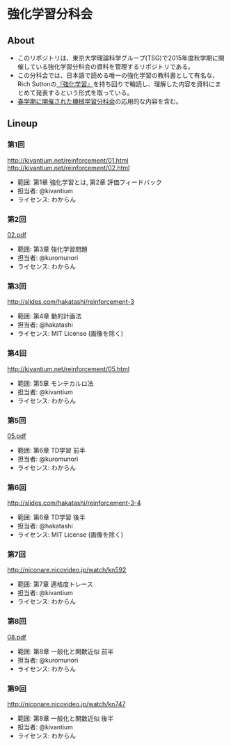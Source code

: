 # 強化学習分科会

## About

* このリポジトリは、東京大学理論科学グループ(TSG)で2015年度秋学期に開催している強化学習分科会の資料を管理するリポジトリである。
* この分科会では、日本語で読める唯一の強化学習の教科書として有名な、Rich Suttonの[『強化学習』](http://www.amazon.co.jp/dp/4627826613)を持ち回りで輪読し、理解した内容を資料にまとめて発表するという形式を取っている。
* [春学期に開催された機械学習分科会](http://sig.tsg.ne.jp/ml2015/)の応用的な内容を含む。

## Lineup

### 第1回

http://kivantium.net/reinforcement/01.html
http://kivantium.net/reinforcement/02.html

* 範囲: 第1章 強化学習とは, 第2章 評価フィードバック
* 担当者: @kivantium
* ライセンス: わからん

### 第2回

[02.pdf](02.pdf)

* 範囲: 第3章 強化学習問題
* 担当者: @kuromunori
* ライセンス: わからん

### 第3回

http://slides.com/hakatashi/reinforcement-3

* 範囲: 第4章 動的計画法
* 担当者: @hakatashi
* ライセンス: MIT License (画像を除く)

### 第4回

http://kivantium.net/reinforcement/05.html

* 範囲: 第5章 モンテカルロ法
* 担当者: @kivantium
* ライセンス: わからん

### 第5回

[05.pdf](05.pdf)

* 範囲: 第6章 TD学習 前半
* 担当者: @kuromunori
* ライセンス: わからん

### 第6回

http://slides.com/hakatashi/reinforcement-3-4

* 範囲: 第6章 TD学習 後半
* 担当者: @hakatashi
* ライセンス: MIT License (画像を除く)

### 第7回

http://niconare.nicovideo.jp/watch/kn592

* 範囲: 第7章 適格度トレース
* 担当者: @kivantium
* ライセンス: わからん

### 第8回

[08.pdf](08.pdf)

* 範囲: 第8章 一般化と関数近似 前半
* 担当者: @kuromunori
* ライセンス: わからん

### 第9回

http://niconare.nicovideo.jp/watch/kn747

* 範囲: 第8章 一般化と関数近似 後半
* 担当者: @kivantium
* ライセンス: わからん
